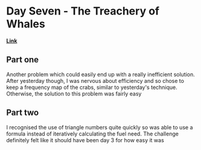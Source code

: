 # Day Seven - The Treachery of Whales

[**Link**](https://adventofcode.com/2021/day/7)

## Part one

Another problem which could easily end up with a really inefficient solution.
After yesterday though, I was nervous about efficiency and so chose to keep a frequency map of the crabs, similar to yesterday's technique.
Otherwise, the solution to this problem was fairly easy

## Part two

I recognised the use of triangle numbers quite quickly so was able to use a formula instead of iteratively calculating the fuel need.
The challenge definitely felt like it should have been day 3 for how easy it was
